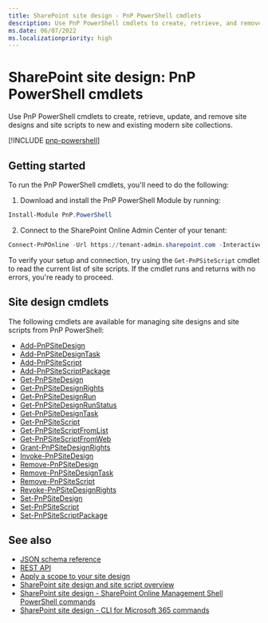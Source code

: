 ```yaml
---
title: SharePoint site design - PnP PowerShell cmdlets
description: Use PnP PowerShell cmdlets to create, retrieve, and remove site designs and site scripts.
ms.date: 06/07/2022
ms.localizationpriority: high
---
```


# SharePoint site design: PnP PowerShell cmdlets

Use PnP PowerShell cmdlets to create, retrieve, update, and remove site designs and site scripts to new and existing modern site collections.

[!INCLUDE [pnp-powershell](../../includes/snippets/open-source/pnp-powershell.md)]

## Getting started

To run the PnP PowerShell cmdlets, you'll need to do the following:

1. Download and install the PnP PowerShell Module by running:

```PowerShell
Install-Module PnP.PowerShell
```

2. Connect to the SharePoint Online Admin Center of your tenant:

```PowerShell
Connect-PnPOnline -Url https://tenant-admin.sharepoint.com -Interactive
```

To verify your setup and connection, try using the `Get-PnPSiteScript` cmdlet to read the current list of site scripts. If the cmdlet runs and returns with no errors, you're ready to proceed.

## Site design cmdlets

The following cmdlets are available for managing site designs and site scripts from PnP PowerShell:

- [Add-PnPSiteDesign](https://pnp.github.io/powershell/cmdlets/Add-PnPSiteDesign.html)
- [Add-PnPSiteDesignTask](https://pnp.github.io/powershell/cmdlets/Add-PnPSiteDesignTask.html)
- [Add-PnPSiteScript](https://pnp.github.io/powershell/cmdlets/Add-PnPSiteScript.html)
- [Add-PnPSiteScriptPackage](https://pnp.github.io/powershell/cmdlets/Add-PnPSiteScriptPackage.html)
- [Get-PnPSiteDesign](https://pnp.github.io/powershell/cmdlets/Get-PnPSiteDesign.html)
- [Get-PnPSiteDesignRights](https://pnp.github.io/powershell/cmdlets/Get-PnPSiteDesignRights.html)
- [Get-PnPSiteDesignRun](https://pnp.github.io/powershell/cmdlets/Get-PnPSiteDesignRun.html)
- [Get-PnPSiteDesignRunStatus](https://pnp.github.io/powershell/cmdlets/Get-PnPSiteDesignRunStatus.html)
- [Get-PnPSiteDesignTask](https://pnp.github.io/powershell/cmdlets/Get-PnPSiteDesignTask.html)
- [Get-PnPSiteScript](https://pnp.github.io/powershell/cmdlets/Get-PnPSiteScript.html)
- [Get-PnPSiteScriptFromList](https://pnp.github.io/powershell/cmdlets/Get-PnPSiteScriptFromList.html)
- [Get-PnPSiteScriptFromWeb](https://pnp.github.io/powershell/cmdlets/Get-PnPSiteScriptFromWeb.html)
- [Grant-PnPSiteDesignRights](https://pnp.github.io/powershell/cmdlets/Grant-PnPSiteDesignRights.html)
- [Invoke-PnPSiteDesign](https://pnp.github.io/powershell/cmdlets/Invoke-PnPSiteDesign.html)
- [Remove-PnPSiteDesign](https://pnp.github.io/powershell/cmdlets/Remove-PnPSiteDesign.html)
- [Remove-PnPSiteDesignTask](https://pnp.github.io/powershell/cmdlets/Remove-PnPSiteDesignTask.html)
- [Remove-PnPSiteScript](https://pnp.github.io/powershell/cmdlets/Remove-PnPSiteScript.html)
- [Revoke-PnPSiteDesignRights](https://pnp.github.io/powershell/cmdlets/Revoke-PnPSiteDesignRights.html)
- [Set-PnPSiteDesign](https://pnp.github.io/powershell/cmdlets/Set-PnPSiteDesign.html)
- [Set-PnPSiteScript](https://pnp.github.io/powershell/cmdlets/Set-PnPSiteScript.html)
- [Set-PnPSiteScriptPackage](https://pnp.github.io/powershell/cmdlets/Set-PnPSiteScriptPackage.html)

## See also

- [JSON schema reference](site-design-json-schema.md)
- [REST API](site-design-rest-api.md)
- [Apply a scope to your site design](site-design-scoping.md)
- [SharePoint site design and site script overview](site-design-overview.md)
- [SharePoint site design - SharePoint Online Management Shell PowerShell commands](site-design-powershell.md)
- [SharePoint site design - CLI for Microsoft 365 commands](site-design-o365cli.md)
